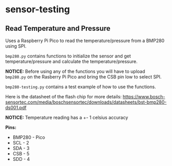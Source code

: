 # sensor-testing

## Read Temperature and Pressure
Uses a Raspberry Pi Pico to read the temperature/pressure from a BMP280 using SPI.

`bmp280.py` contains functions to initialize the sensor and get temperature/pressure and calculate the temperature/pressure. 

**NOTICE:** Before using any of the functions you will have to upload `bmp280.py` on the Rasberry Pi Pico and bring the CSB pin low to select SPI.

`bmp280-testing.py` contains a test example of how to use the functions.

Here is the datasheet of the flash chip for more details: https://www.bosch-sensortec.com/media/boschsensortec/downloads/datasheets/bst-bmp280-ds001.pdf

**NOTICE:** Temperature reading has a +- 1 celsius accuracy

**Pins:**
- BMP280 - Pico
- SCL - 2
- SDA - 3
- CSB - 5
- SDD - 4